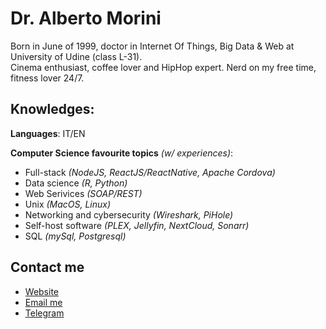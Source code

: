 # Dr. Alberto Morini

Born in June of 1999, doctor in Internet Of Things, Big Data & Web at University of Udine (class L-31). <br>
Cinema enthusiast, coffee lover and HipHop expert.
Nerd on my free time, fitness lover 24/7.


## Knowledges:

**Languages**: IT/EN

**Computer Science favourite topics** *(w/ experiences)*:
- Full-stack *(NodeJS, ReactJS/ReactNative, Apache Cordova)*
- Data science *(R, Python)*
- Web Serivices *(SOAP/REST)*
- Unix *(MacOS, Linux)*
- Networking and cybersecurity *(Wireshark, PiHole)*
- Self-host software *(PLEX, Jellyfin, NextCloud, Sonarr)*
- SQL *(mySql, Postgresql)*


## Contact me
- <a href='https://albertomorini.github.io'> Website</a>
- <a href='mailto:99morini@gmail.com'> Email me </a>
- <a href="https://t.me/albertomorini">Telegram</a>
